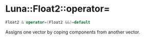 # Luna::Float2::operator=

```c++
Float2 & operator=(Float2 &&)=default
```

Assigns one vector by coping components from another vector. 

